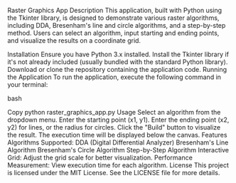 Raster Graphics App
Description
This application, built with Python using the Tkinter library, is designed to demonstrate various raster algorithms, including DDA, Bresenham's line and circle algorithms, and a step-by-step method. Users can select an algorithm, input starting and ending points, and visualize the results on a coordinate grid.

Installation
Ensure you have Python 3.x installed.
Install the Tkinter library if it's not already included (usually bundled with the standard Python library).
Download or clone the repository containing the application code.
Running the Application
To run the application, execute the following command in your terminal:

bash

Copy
python raster_graphics_app.py
Usage
Select an algorithm from the dropdown menu.
Enter the starting point (x1, y1).
Enter the ending point (x2, y2) for lines, or the radius for circles.
Click the "Build" button to visualize the result.
The execution time will be displayed below the canvas.
Features
Algorithms Supported:
DDA (Digital Differential Analyzer)
Bresenham's Line Algorithm
Bresenham's Circle Algorithm
Step-by-Step Algorithm
Interactive Grid: Adjust the grid scale for better visualization.
Performance Measurement: View execution time for each algorithm.
License
This project is licensed under the MIT License. See the LICENSE file for more details.
